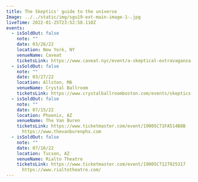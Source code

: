 ```yaml
---
title: The Skeptics' guide to the universe
Image: ../../static/img/sgu19-ext-main-image-1-.jpg
liveTime: 2022-01-25T23:52:58.110Z
events:
  - isSoldOut: false
    note: ""
    date: 03/26/22
    location: New York, NY
    venueName: Caveat
    ticketsLink: https://www.caveat.nyc/event/a-skeptical-extravaganza-of-special-significance-3-26-2022
  - isSoldOut: false
    note: ""
    date: 03/27/22
    location: Allston, MA
    venueName: Crystal Ballroom
    ticketsLink: https://www.crystalballroomboston.com/events/skeptics-guide-to-the-universe/
  - isSoldOut: false
    note: ""
    date: 07/15/22
    location: Phoenix, AZ
    venueName: The Van Buren
    ticketsLink: https://www.ticketmaster.com/event/19005C71FA514B8B
      https://www.thevanburenphx.com
  - isSoldOut: false
    note: ""
    date: 07/16/22
    location: Tucson, AZ
    venueName: Rialto Theatre
    ticketsLink: https://www.ticketmaster.com/event/19005C7127925317
      https://www.rialtotheatre.com/
---
```

